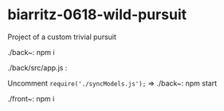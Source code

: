 # biarritz-0618-wild-pursuit
Project of a custom trivial pursuit

./back~: npm i

./back/src/app.js :

Uncomment `require('./syncModels.js');`
=> ./back~: npm start

./front~: npm i
